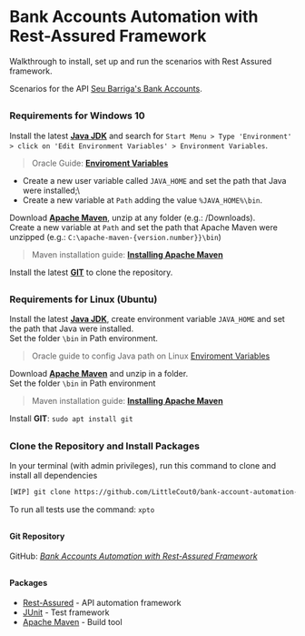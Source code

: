 # Bank Accounts Automation with Rest-Assured Framework

Walkthrough to install, set up and run the scenarios with Rest Assured framework.

Scenarios for the API [Seu Barriga's Bank Accounts](http://seubarriga.wcaquino.me).

##
### Requirements for Windows 10
Install the latest [**Java JDK**](https://www.java.com/pt_BR/download/) and search for ``Start Menu > Type 'Environment' > click on 'Edit Environment Variables' > Environment Variables``.
> Oracle Guide: [**Enviroment Variables**](https://docs.oracle.com/en/database/oracle/machine-learning/oml4r/1.5.1/oread/creating-and-modifying-environment-variables-on-windows.html#GUID-DD6F9982-60D5-48F6-8270-A27EC53807D0)

- Create a new user variable called ``JAVA_HOME`` and set the path that Java were installed;\
- Create a new variable at ``Path`` adding the value ``%JAVA_HOME%\bin``.

Download [**Apache Maven**](https://maven.apache.org/download.cgi), unzip at any folder (e.g.: /Downloads).\
Create a new variable at ``Path`` and set the path that Apache Maven were unzipped (e.g.: ``C:\apache-maven-{version.number}}\bin``)
> Maven installation guide: [**Installing Apache Maven**](https://maven.apache.org/install.html)

Install the latest [**GIT**](https://git-scm.com/download/win) to clone the repository.

##
### Requirements for Linux (Ubuntu)
Install the latest [**Java JDK**](https://www.java.com/pt_BR/download/), create environment variable ``JAVA_HOME`` and set the path that Java were installed.\
Set the folder ``\bin`` in Path environment.
> Oracle guide to config Java path on Linux [Enviroment Variables](https://www.java.com/pt_BR/download/help/path.xml)  

Download [**Apache Maven**](https://maven.apache.org/download.cgi) and unzip in a folder.\
Set the folder ``\bin`` in Path environment
> Maven installation guide: [**Installing Apache Maven**](https://maven.apache.org/install.html)  


Install **GIT**: ``sudo apt install git``  

##
### Clone the Repository and Install Packages

In your terminal (with admin privileges), run this command to clone and install all dependencies

```bash
[WIP] git clone https://github.com/LittleCout0/bank-account-automation-with-restassured && cd bank-account-automation-with-restassured && 
```

To run all tests use the command: `xpto`  

##

#### Git Repository

GitHub: [_Bank Accounts Automation with Rest-Assured Framework_](https://github.com/LittleCout0/bank-account-automation-with-restassured)

##

#### Packages

- [Rest-Assured](https://mvnrepository.com/artifact/io.rest-assured/rest-assured) - API automation framework
- [JUnit](https://mvnrepository.com/artifact/org.junit.jupiter/junit-jupiter-api) - Test framework
- [Apache Maven](https://maven.apache.org/index.html) - Build tool